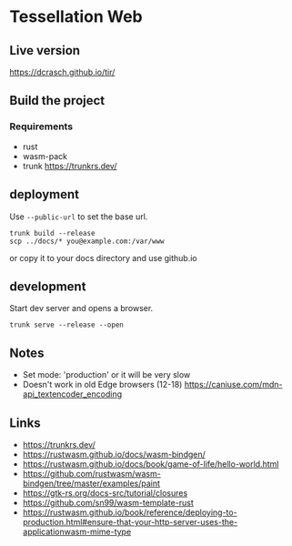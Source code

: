 # Tessellation Web

## Live version

https://dcrasch.github.io/tir/

## Build the project

### Requirements

* rust
* wasm-pack
* trunk https://trunkrs.dev/


## deployment

Use `--public-url` to set the base url.
```
trunk build --release
scp ../docs/* you@example.com:/var/www
```

or copy it to your docs directory and use github.io

## development

Start dev server and opens a browser.
```
trunk serve --release --open
```

## Notes

* Set mode: 'production' or it will be very slow
* Doesn't work in old Edge browsers (12-18) https://caniuse.com/mdn-api_textencoder_encoding

## Links

* https://trunkrs.dev/
* https://rustwasm.github.io/docs/wasm-bindgen/
* https://rustwasm.github.io/docs/book/game-of-life/hello-world.html
* https://github.com/rustwasm/wasm-bindgen/tree/master/examples/paint
* https://gtk-rs.org/docs-src/tutorial/closures
* https://github.com/sn99/wasm-template-rust
* https://rustwasm.github.io/book/reference/deploying-to-production.html#ensure-that-your-http-server-uses-the-applicationwasm-mime-type
